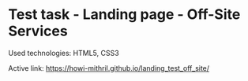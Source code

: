 # Test task - Landing page - Off-Site Services
Used technologies: HTML5, CSS3

Active link: https://howi-mithril.github.io/landing_test_off_site/
